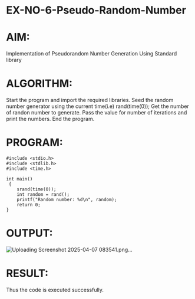 # EX-NO-6-Pseudo-Random-Number

# AIM: 
Implementation of Pseudorandom Number Generation Using Standard library

# ALGORITHM:
Start the program and import the required libraries.
Seed the random number generator using the current time(i.e) rand(time(0));
Get the number of randon number to generate.
Pass the value for number of iterations and print the numbers.
End the program.

# PROGRAM:
```
#include <stdio.h>
#include <stdlib.h>
#include <time.h>

int main()
 {
    srand(time(0));  
    int random = rand(); 
    printf("Random number: %d\n", random); 
    return 0;
}
```
# OUTPUT:
![Uploading Screenshot 2025-04-07 083541.png…]()

# RESULT:
Thus the code is executed successfully.
